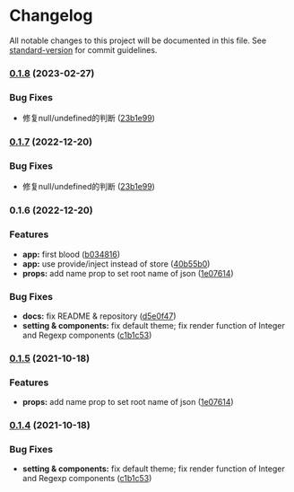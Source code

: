 # Changelog

All notable changes to this project will be documented in this file. See [standard-version](https://github.com/conventional-changelog/standard-version) for commit guidelines.

### [0.1.8](https://github.com/matpool/vue-json-view/compare/v0.1.6...v0.1.8) (2023-02-27)


### Bug Fixes

* 修复null/undefined的判断 ([23b1e99](https://github.com/matpool/vue-json-view/commit/23b1e99aaade37b346161f59537edd0e1f058b5a))

### [0.1.7](https://github.com/matpool/vue-json-view/compare/v0.1.6...v0.1.7) (2022-12-20)


### Bug Fixes

* 修复null/undefined的判断 ([23b1e99](https://github.com/matpool/vue-json-view/commit/23b1e99aaade37b346161f59537edd0e1f058b5a))

### 0.1.6 (2022-12-20)


### Features

* **app:** first blood ([b034816](https://github.com/matpool/vue-json-view/commit/b0348169b9640edf80ff0552bcba976e8b4bc746))
* **app:** use provide/inject instead of store ([40b55b0](https://github.com/matpool/vue-json-view/commit/40b55b0aafc16023d95d994f4c23d36e346fa9c1))
* **props:** add name prop to set root name of json ([1e07614](https://github.com/matpool/vue-json-view/commit/1e076140dbb56d29b87a2a6bbb24e644237090ab))


### Bug Fixes

* **docs:** fix README & repository ([d5e0f47](https://github.com/matpool/vue-json-view/commit/d5e0f47c6a963240b243c02c0f1055acb8c479db))
* **setting & components:** fix default theme; fix render function of Integer and Regexp components ([c1b1c53](https://github.com/matpool/vue-json-view/commit/c1b1c53b5050cf82b32697f5d6f94fbdbffe8952))

### [0.1.5](https://github.com/matpool/vue-json-view/compare/v0.1.4...v0.1.5) (2021-10-18)


### Features

* **props:** add name prop to set root name of json ([1e07614](https://github.com/matpool/vue-json-view/commit/1e076140dbb56d29b87a2a6bbb24e644237090ab))

### [0.1.4](https://github.com/matpool/vue-json-view/compare/v0.1.3...v0.1.4) (2021-10-18)


### Bug Fixes

* **setting & components:** fix default theme; fix render function of Integer and Regexp components ([c1b1c53](https://github.com/matpool/vue-json-view/commit/c1b1c53b5050cf82b32697f5d6f94fbdbffe8952))
